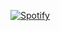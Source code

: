 [![Spotify](https://github-readme-spotify-eight.vercel.app/api/spotify)](https://open.spotify.com/user/21u7eevmqmwsjhi3uxqfko4zq)
